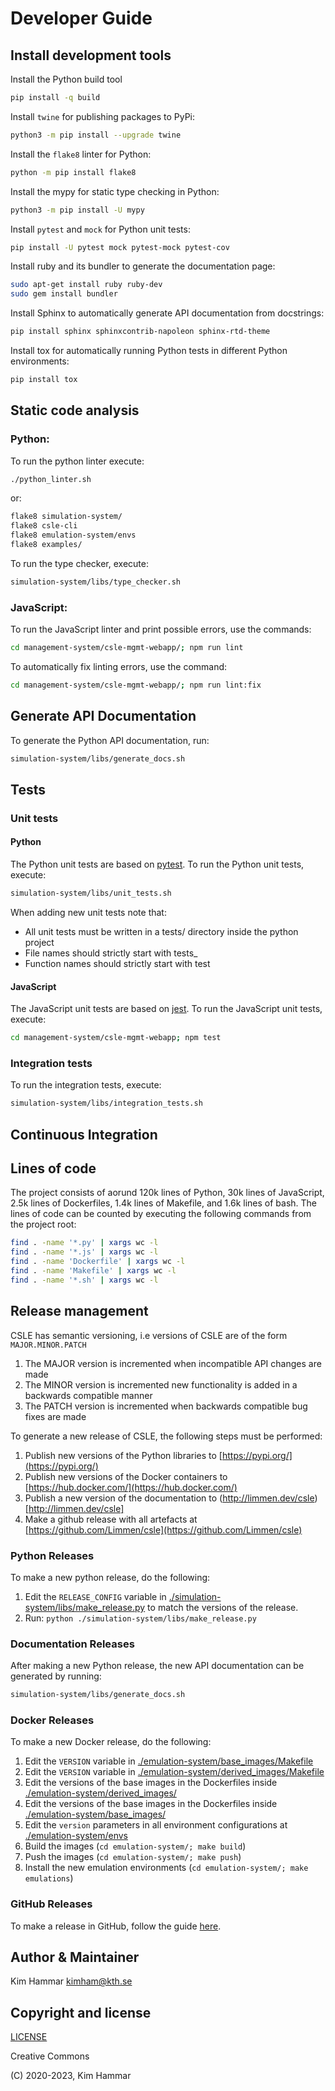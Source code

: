 # Developer Guide

## Install development tools

Install the Python build tool
```bash
pip install -q build
```

Install `twine` for publishing packages to PyPi:
```bash
python3 -m pip install --upgrade twine
```

Install the `flake8` linter for Python:
```bash
python -m pip install flake8
```

Install the mypy for static type checking in Python:
```bash
python3 -m pip install -U mypy
```

Install `pytest` and `mock` for Python unit tests:
```bash
pip install -U pytest mock pytest-mock pytest-cov
```

Install ruby and its bundler to generate the documentation page:
```bash
sudo apt-get install ruby ruby-dev
sudo gem install bundler
```

Install Sphinx to automatically generate API documentation from docstrings: 
```bash
pip install sphinx sphinxcontrib-napoleon sphinx-rtd-theme
```

Install tox for automatically running Python tests in different Python environments:
```bash
pip install tox
```

## Static code analysis

### Python:

To run the python linter execute:
 ```bash
./python_linter.sh 
 ```
or:
```bash
flake8 simulation-system/
flake8 csle-cli
flake8 emulation-system/envs
flake8 examples/
```

To run the type checker, execute:
 ```bash
simulation-system/libs/type_checker.sh 
 ```

### JavaScript:
To run the JavaScript linter and print possible errors, use the commands:
```bash
cd management-system/csle-mgmt-webapp/; npm run lint
```
To automatically fix linting errors, use the command:
```bash
cd management-system/csle-mgmt-webapp/; npm run lint:fix
```

## Generate API Documentation

To generate the Python API documentation, run:
```bash
simulation-system/libs/generate_docs.sh
```

## Tests

### Unit tests

#### Python 

The Python unit tests are based on [pytest](https://docs.pytest.org/en/7.2.x/).  To run the Python unit tests, execute:
```bash
simulation-system/libs/unit_tests.sh
```

When adding new unit tests note that:

- All unit tests must be written in a tests/ directory inside the python project
- File names should strictly start with tests_
- Function names should strictly start with test

#### JavaScript
The JavaScript unit tests are based on [jest](https://jestjs.io/).  To run the JavaScript unit tests, execute:
```bash
cd management-system/csle-mgmt-webapp; npm test
```

### Integration tests

To run the integration tests, execute:
```bash
simulation-system/libs/integration_tests.sh
```

## Continuous Integration

## Lines of code

The project consists of aorund 120k lines of Python, 30k lines of JavaScript, 2.5k lines of Dockerfiles, 
1.4k lines of Makefile, and 1.6k lines of bash. 
The lines of code can be counted by executing the following commands from the project root:
``` bash
find . -name '*.py' | xargs wc -l
find . -name '*.js' | xargs wc -l
find . -name 'Dockerfile' | xargs wc -l
find . -name 'Makefile' | xargs wc -l
find . -name '*.sh' | xargs wc -l
```

## Release management

CSLE has semantic versioning, i.e versions of CSLE are of the form `MAJOR.MINOR.PATCH`

1. The MAJOR version is incremented when incompatible API changes are made
2. The MINOR version is incremented new functionality is added in a backwards compatible manner
3. The PATCH version is incremented when backwards compatible bug fixes are made

To generate a new release of CSLE, the following steps must be performed:

1. Publish new versions of the Python libraries to [https://pypi.org/](https://pypi.org/)
2. Publish new versions of the Docker containers to [https://hub.docker.com/](https://hub.docker.com/)
3. Publish a new version of the documentation to (http://limmen.dev/csle)[http://limmen.dev/csle]
4. Make a github release with all artefacts at [https://github.com/Limmen/csle](https://github.com/Limmen/csle)

### Python Releases

To make a new python release, do the following:

1. Edit the `RELEASE_CONFIG` variable in [./simulation-system/libs/make_release.py](./simulation-system/libs/make_release.py) to match the versions of the release.
2. Run: `python ./simulation-system/libs/make_release.py`

### Documentation Releases

After making a new Python release, the new API documentation can be generated by running:

```bash
simulation-system/libs/generate_docs.sh
```

### Docker Releases

To make a new Docker release, do the following:

1. Edit the `VERSION` variable in [./emulation-system/base_images/Makefile](./emulation-system/base_images/Makefile)
2. Edit the `VERSION` variable in [./emulation-system/derived_images/Makefile](./emulation-system/derived_images/Makefile)
3. Edit the versions of the base images in the Dockerfiles inside [./emulation-system/derived_images/](./emulation-system/derived_images/)
4. Edit the versions of the base images in the Dockerfiles inside [./emulation-system/base_images/](./emulation-system/base_images/)
5. Edit the `version` parameters in all environment configurations at [./emulation-system/envs](./emulation-system/envs)
6. Build the images (`cd emulation-system/; make build`)
7. Push the images (`cd emulation-system/; make push`)
8. Install the new emulation environments (`cd emulation-system/; make emulations`)

### GitHub Releases

To make a release in GitHub, follow the guide [here](https://docs.github.com/en/repositories/releasing-projects-on-github/managing-releases-in-a-repository).

## Author & Maintainer

Kim Hammar <kimham@kth.se>

## Copyright and license

[LICENSE](LICENSE.md)

Creative Commons

(C) 2020-2023, Kim Hammar